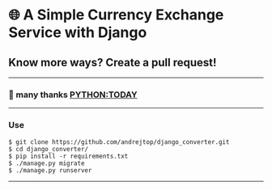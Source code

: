 # 🌐 A Simple Currency Exchange Service with Django
## Know more ways? Create a pull request!
---

### 🎥 many thanks [PYTHON:TODAY](https://www.youtube.com/c/PythonToday/videos)

---

### Use
```
$ git clone https://github.com/andrejtop/django_converter.git
$ cd django_converter/
$ pip install -r requirements.txt
$ ./manage.py migrate
$ ./manage.py runserver
```
---

